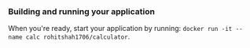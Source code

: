 ### Building and running your application

When you're ready, start your application by running:
`docker run -it --name calc rohitshah1706/calculator`.
